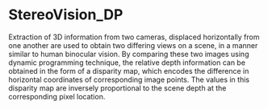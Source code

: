 # StereoVision_DP

Extraction of 3D information from two cameras, displaced horizontally from one another are used to obtain two differing views on a scene, in a manner similar to human binocular vision. By comparing these two images using dynamic programming technique, the relative depth information can be obtained in the form of a disparity map, which encodes the difference in horizontal coordinates of corresponding image points. The values in this disparity map are inversely proportional to the scene depth at the corresponding pixel location.
